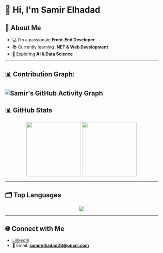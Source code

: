 # 👋 Hi, I'm Samir Elhadad

## 🚀 About Me
- 💻 I'm a passionate **Front-End Developer**  
- 📚 Currently learning **.NET & Web Development**  
- 🌱 Exploring **AI & Data Science**  

---



## 📊 Contribution Graph:

![Samir's GitHub Activity Graph](https://github-readme-activity-graph.vercel.app/graph?username=SamirElhadad&theme=react-dark&hide_border=true)
---

## 📊 GitHub Stats
<div align="center">
  <img height="180em" src="https://github-readme-stats.vercel.app/api?username=SamirElhadad&show_icons=true&theme=react&count_private=true&hide_border=true&include_all_commits=true" />
  <img height="180em" src="https://github-readme-stats.vercel.app/api/top-langs/?username=SamirElhadad&layout=compact&theme=react&hide_border=true&langs_count=8" />
</div>

---

## 🗂️ Top Languages
<div align="center">
  <img src="https://github-readme-streak-stats.herokuapp.com/?user=SamirElhadad&theme=react&hide_border=true" />
</div>

---

## 🌐 Connect with Me
- [LinkedIn](https://www.linkedin.com/in/samirelhadad)  
- 📧 Email: **samirelhadad28@gmail.com**  


